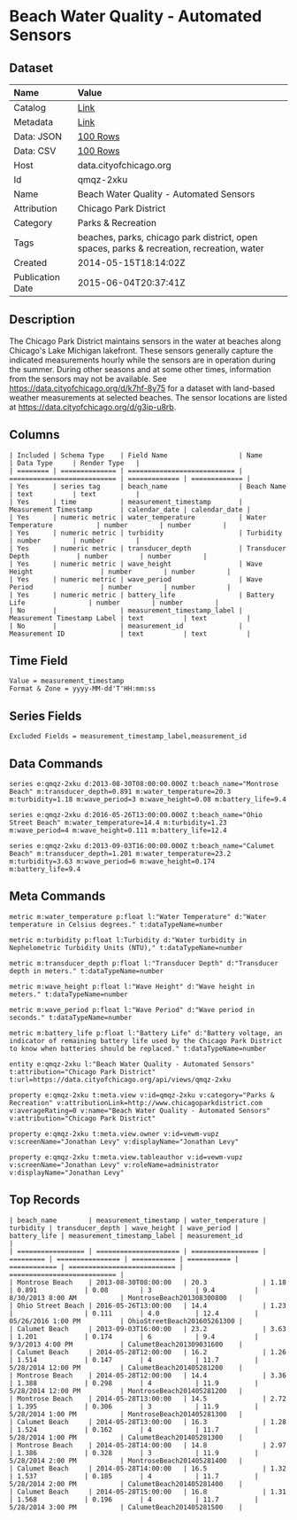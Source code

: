 # Beach Water Quality - Automated Sensors

## Dataset

| Name | Value |
| :--- | :---- |
| Catalog | [Link](https://catalog.data.gov/dataset/beach-water-quality-automated-sensors-66a4b) |
| Metadata | [Link](https://data.cityofchicago.org/api/views/qmqz-2xku) |
| Data: JSON | [100 Rows](https://data.cityofchicago.org/api/views/qmqz-2xku/rows.json?max_rows=100) |
| Data: CSV | [100 Rows](https://data.cityofchicago.org/api/views/qmqz-2xku/rows.csv?max_rows=100) |
| Host | data.cityofchicago.org |
| Id | qmqz-2xku |
| Name | Beach Water Quality - Automated Sensors |
| Attribution | Chicago Park District |
| Category | Parks & Recreation |
| Tags | beaches, parks, chicago park district, open spaces, parks & recreation, recreation, water |
| Created | 2014-05-15T18:14:02Z |
| Publication Date | 2015-06-04T20:37:41Z |

## Description

The Chicago Park District maintains sensors in the water at beaches along Chicago's Lake Michigan lakefront. These sensors generally capture the indicated measurements hourly while the sensors are in operation during the summer.  During other seasons and at some other times, information from the sensors may not be available.  See https://data.cityofchicago.org/d/k7hf-8y75 for a dataset with land-based weather measurements at selected beaches.  The sensor locations are listed at https://data.cityofchicago.org/d/g3ip-u8rb.

## Columns

```ls
| Included | Schema Type    | Field Name                  | Name                        | Data Type     | Render Type   |
| ======== | ============== | =========================== | =========================== | ============= | ============= |
| Yes      | series tag     | beach_name                  | Beach Name                  | text          | text          |
| Yes      | time           | measurement_timestamp       | Measurement Timestamp       | calendar_date | calendar_date |
| Yes      | numeric metric | water_temperature           | Water Temperature           | number        | number        |
| Yes      | numeric metric | turbidity                   | Turbidity                   | number        | number        |
| Yes      | numeric metric | transducer_depth            | Transducer Depth            | number        | number        |
| Yes      | numeric metric | wave_height                 | Wave Height                 | number        | number        |
| Yes      | numeric metric | wave_period                 | Wave Period                 | number        | number        |
| Yes      | numeric metric | battery_life                | Battery Life                | number        | number        |
| No       |                | measurement_timestamp_label | Measurement Timestamp Label | text          | text          |
| No       |                | measurement_id              | Measurement ID              | text          | text          |
```

## Time Field

```ls
Value = measurement_timestamp
Format & Zone = yyyy-MM-dd'T'HH:mm:ss
```

## Series Fields

```ls
Excluded Fields = measurement_timestamp_label,measurement_id
```

## Data Commands

```ls
series e:qmqz-2xku d:2013-08-30T08:00:00.000Z t:beach_name="Montrose Beach" m:transducer_depth=0.891 m:water_temperature=20.3 m:turbidity=1.18 m:wave_period=3 m:wave_height=0.08 m:battery_life=9.4

series e:qmqz-2xku d:2016-05-26T13:00:00.000Z t:beach_name="Ohio Street Beach" m:water_temperature=14.4 m:turbidity=1.23 m:wave_period=4 m:wave_height=0.111 m:battery_life=12.4

series e:qmqz-2xku d:2013-09-03T16:00:00.000Z t:beach_name="Calumet Beach" m:transducer_depth=1.201 m:water_temperature=23.2 m:turbidity=3.63 m:wave_period=6 m:wave_height=0.174 m:battery_life=9.4
```

## Meta Commands

```ls
metric m:water_temperature p:float l:"Water Temperature" d:"Water temperature in Celsius degrees." t:dataTypeName=number

metric m:turbidity p:float l:Turbidity d:"Water turbidity in Nephelometric Turbidity Units (NTU)," t:dataTypeName=number

metric m:transducer_depth p:float l:"Transducer Depth" d:"Transducer depth in meters." t:dataTypeName=number

metric m:wave_height p:float l:"Wave Height" d:"Wave height in meters." t:dataTypeName=number

metric m:wave_period p:float l:"Wave Period" d:"Wave period in seconds." t:dataTypeName=number

metric m:battery_life p:float l:"Battery Life" d:"Battery voltage, an indicator of remaining battery life used by the Chicago Park District to know when batteries should be replaced." t:dataTypeName=number

entity e:qmqz-2xku l:"Beach Water Quality - Automated Sensors" t:attribution="Chicago Park District" t:url=https://data.cityofchicago.org/api/views/qmqz-2xku

property e:qmqz-2xku t:meta.view v:id=qmqz-2xku v:category="Parks & Recreation" v:attributionLink=http://www.chicagoparkdistrict.com v:averageRating=0 v:name="Beach Water Quality - Automated Sensors" v:attribution="Chicago Park District"

property e:qmqz-2xku t:meta.view.owner v:id=vewm-vupz v:screenName="Jonathan Levy" v:displayName="Jonathan Levy"

property e:qmqz-2xku t:meta.view.tableauthor v:id=vewm-vupz v:screenName="Jonathan Levy" v:roleName=administrator v:displayName="Jonathan Levy"
```

## Top Records

```ls
| beach_name        | measurement_timestamp | water_temperature | turbidity | transducer_depth | wave_height | wave_period | battery_life | measurement_timestamp_label | measurement_id              | 
| ================= | ===================== | ================= | ========= | ================ | =========== | =========== | ============ | =========================== | =========================== | 
| Montrose Beach    | 2013-08-30T08:00:00   | 20.3              | 1.18      | 0.891            | 0.08        | 3           | 9.4          | 8/30/2013 8:00 AM           | MontroseBeach201308300800   | 
| Ohio Street Beach | 2016-05-26T13:00:00   | 14.4              | 1.23      |                  | 0.111       | 4.0         | 12.4         | 05/26/2016 1:00 PM          | OhioStreetBeach201605261300 | 
| Calumet Beach     | 2013-09-03T16:00:00   | 23.2              | 3.63      | 1.201            | 0.174       | 6           | 9.4          | 9/3/2013 4:00 PM            | CalumetBeach201309031600    | 
| Calumet Beach     | 2014-05-28T12:00:00   | 16.2              | 1.26      | 1.514            | 0.147       | 4           | 11.7         | 5/28/2014 12:00 PM          | CalumetBeach201405281200    | 
| Montrose Beach    | 2014-05-28T12:00:00   | 14.4              | 3.36      | 1.388            | 0.298       | 4           | 11.9         | 5/28/2014 12:00 PM          | MontroseBeach201405281200   | 
| Montrose Beach    | 2014-05-28T13:00:00   | 14.5              | 2.72      | 1.395            | 0.306       | 3           | 11.9         | 5/28/2014 1:00 PM           | MontroseBeach201405281300   | 
| Calumet Beach     | 2014-05-28T13:00:00   | 16.3              | 1.28      | 1.524            | 0.162       | 4           | 11.7         | 5/28/2014 1:00 PM           | CalumetBeach201405281300    | 
| Montrose Beach    | 2014-05-28T14:00:00   | 14.8              | 2.97      | 1.386            | 0.328       | 3           | 11.9         | 5/28/2014 2:00 PM           | MontroseBeach201405281400   | 
| Calumet Beach     | 2014-05-28T14:00:00   | 16.5              | 1.32      | 1.537            | 0.185       | 4           | 11.7         | 5/28/2014 2:00 PM           | CalumetBeach201405281400    | 
| Calumet Beach     | 2014-05-28T15:00:00   | 16.8              | 1.31      | 1.568            | 0.196       | 4           | 11.7         | 5/28/2014 3:00 PM           | CalumetBeach201405281500    | 
```